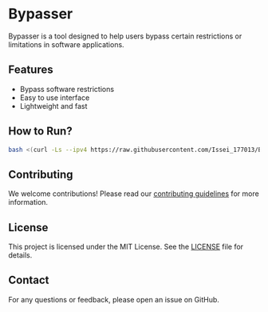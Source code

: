 # Bypasser

Bypasser is a tool designed to help users bypass certain restrictions or limitations in software applications.

## Features

- Bypass software restrictions
- Easy to use interface
- Lightweight and fast

## How to Run?

  ```sh
  bash <(curl -Ls --ipv4 https://raw.githubusercontent.com/Issei_177013/Bypasser/main/bypasser.sh)
  ```

## Contributing

We welcome contributions! Please read our [contributing guidelines](CONTRIBUTING.md) for more information.

## License

This project is licensed under the MIT License. See the [LICENSE](LICENSE) file for details.

## Contact

For any questions or feedback, please open an issue on GitHub.
